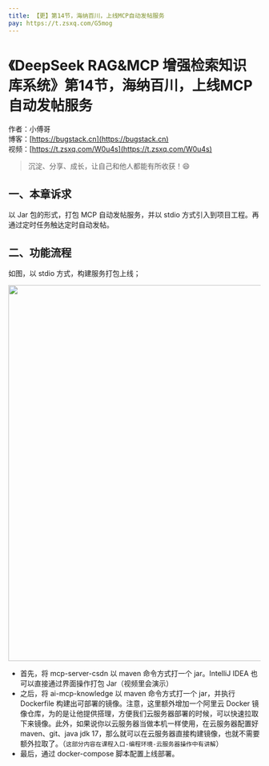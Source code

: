 ```yaml
---
title: 【更】第14节，海纳百川，上线MCP自动发帖服务
pay: https://t.zsxq.com/G5mog
---
```


# 《DeepSeek RAG&MCP 增强检索知识库系统》第14节，海纳百川，上线MCP自动发帖服务

作者：小傅哥
<br/>博客：[https://bugstack.cn](https://bugstack.cn)
<br/>视频：[https://t.zsxq.com/W0u4s](https://t.zsxq.com/W0u4s)

> 沉淀、分享、成长，让自己和他人都能有所收获！😄

## 一、本章诉求

以 Jar 包的形式，打包 MCP 自动发帖服务，并以 stdio 方式引入到项目工程。再通过定时任务触达定时自动发帖。

## 二、功能流程

如图，以 stdio 方式，构建服务打包上线；

<div align="center">
    <img src="https://bugstack.cn/images/article/project/ai-rag-knowledge/ai-rag-knowledge-14-01.png" width="750px">
</div>

- 首先，将 mcp-server-csdn 以 maven 命令方式打一个 jar。IntelliJ IDEA 也可以直接通过界面操作打包 Jar（视频里会演示）
- 之后，将 ai-mcp-knowledge 以 maven 命令方式打一个 jar，并执行 Dockerfile 构建出可部署的镜像。注意，这里额外增加一个阿里云 Docker 镜像仓库，为的是让他提供搭理，方便我们云服务器部署的时候，可以快速拉取下来镜像。此外，如果说你以云服务器当做本机一样使用，在云服务器配置好 maven、git、java jdk 17，那么就可以在云服务器直接构建镜像，也就不需要额外拉取了。（`这部分内容在课程入口-编程环境-云服务器操作中有讲解`）
-  最后，通过 docker-compose 脚本配置上线部署。
